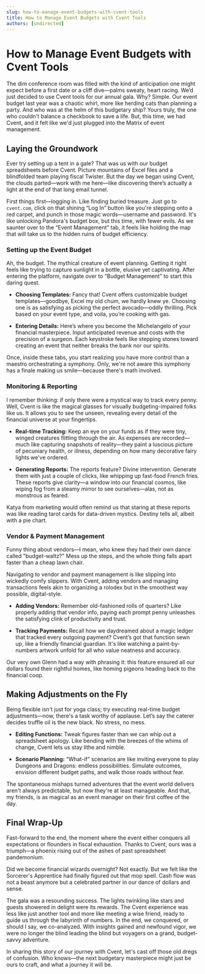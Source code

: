 ```yaml
---
slug: how-to-manage-event-budgets-with-cvent-tools
title: How to Manage Event Budgets with Cvent Tools
authors: [undirected]
---
```



# How to Manage Event Budgets with Cvent Tools

The dim conference room was filled with the kind of anticipation one might expect before a first date or a cliff dive—palms sweaty, heart racing. We’d just decided to use Cvent tools for our annual gala. Why? Simple. Our event budget last year was a chaotic whirl, more like herding cats than planning a party. And who was at the helm of this budgetary ship? Yours truly, the one who couldn't balance a checkbook to save a life. But, this time, we had Cvent, and it felt like we'd just plugged into the Matrix of event management. 

## Laying the Groundwork

Ever try setting up a tent in a gale? That was us with our budget spreadsheets before Cvent. Picture mountains of Excel files and a blindfolded team playing fiscal Twister. But the day we began using Cvent, the clouds parted—work with me here—like discovering there’s actually a light at the end of that long email tunnel.

First things first—logging in. Like finding buried treasure. Just go to `cvent.com`, click on that shining “Log In” button like you're stepping onto a red carpet, and punch in those magic words—username and password. It's like unlocking Pandora's budget box, but this time, with fewer evils. As we saunter over to the “Event Management” tab, it feels like holding the map that will take us to the hidden ruins of budget efficiency. 

### Setting up the Event Budget

Ah, the budget. The mythical creature of event planning. Getting it right feels like trying to capture sunlight in a bottle, elusive yet captivating. After entering the platform, navigate over to “Budget Management” to start this daring quest.

- **Choosing Templates:** Fancy that! Cvent offers customizable budget templates—goodbye, Excel my old chum, we hardly knew ye. Choosing one is as satisfying as picking the perfect avocado—oddly thrilling. Pick based on your event type, and voila, you’re cooking with gas.

- **Entering Details:** Here’s where you become the Michelangelo of your financial masterpiece. Input anticipated revenue and costs with the precision of a surgeon. Each keystroke feels like stepping stones toward creating an event that neither breaks the bank nor our spirits.

Once, inside these tabs, you start realizing you have more control than a maestro orchestrating a symphony. Only, we're not aware this symphony has a finale making us smile—because there's math involved.

### Monitoring & Reporting

I remember thinking: if only there were a mystical way to track every penny. Well, Cvent is like the magical glasses for visually budgeting-impaired folks like us. It allows you to see the unseen, revealing every detail of the financial universe at your fingertips.

- **Real-time Tracking:** Keep an eye on your funds as if they were tiny, winged creatures flitting through the air. As expenses are recorded—much like capturing snapshots of reality—they paint a luscious picture of pecuniary health, or illness, depending on how many decorative fairy lights we've ordered.

- **Generating Reports:** The reports feature? Divine intervention. Generate them with just a couple of clicks, like whipping up fast-food French fries. These reports give clarity—a window into our financial cosmos, like wiping fog from a steamy mirror to see ourselves—alas, not as monstrous as feared.

Katya from marketing would often remind us that staring at these reports was like reading tarot cards for data-driven mystics. Destiny tells all, albeit with a pie chart. 

### Vendor & Payment Management

Funny thing about vendors—I mean, who knew they had their own dance called "budget-waltz?" Mess up the steps, and the whole thing falls apart faster than a cheap lawn chair.

Navigating to vendor and payment management is like slipping into wickedly comfy slippers. With Cvent, adding vendors and managing transactions feels akin to organizing a rolodex but in the smoothest way possible, digital-style.

- **Adding Vendors:** Remember old-fashioned rolls of quarters? Like properly adding that vendor info, paying each prompt penny unleashes the satisfying clink of productivity and trust.

- **Tracking Payments:** Recall how we daydreamed about a magic ledger that tracked every outgoing payment? Cvent’s got that function sewn up, like a friendly financial guardian. It's like watching a paint-by-numbers artwork unfold for all who value neatness and accuracy.

Our very own Glenn had a way with phrasing it: this feature ensured all our dollars found their rightful homes, like homing pigeons heading back to the financial coop.

## Making Adjustments on the Fly

Being flexible isn't just for yoga class; try executing real-time budget adjustments—now, there's a task worthy of applause. Let’s say the caterer decides truffle oil is the new black. No stress, no mess. 

- **Editing Functions:** Tweak figures faster than we can whip out a spreadsheet apology. Like bending with the breezes of the whims of change, Cvent lets us stay lithe and nimble.

- **Scenario Planning:** “What-if” scenarios are like inviting everyone to play Dungeons and Dragons: endless possibilities. Simulate outcomes, envision different budget paths, and walk those roads without fear.

The spontaneous mishaps turned adventures that the event world delivers aren't always predictable, but now they're at least manageable. And that, my friends, is as magical as an event manager on their first coffee of the day.

## Final Wrap-Up

Fast-forward to the end, the moment where the event either conquers all expectations or flounders in fiscal exhaustion. Thanks to Cvent, ours was a triumph—a phoenix rising out of the ashes of past spreadsheet pandemonium.

Did we become financial wizards overnight? Not exactly. But we felt like the Sorcerer's Apprentice had finally figured out that mop spell. Cash flow was not a beast anymore but a celebrated partner in our dance of dollars and sense.

The gala was a resounding success. The lights twinkling like stars and guests showered in delight were its rewards. The Cvent experience was less like just another tool and more like meeting a wise friend, ready to guide us through the labyrinth of numbers. In the end, we conquered, or should I say, we co-analyzed. With insights gained and newfound vigor, we were no longer the blind leading the blind but voyagers on a grand, budget-savvy adventure.

In sharing this story of our journey with Cvent, let's cast off those old dregs of confusion. Who knows—the next budgetary masterpiece might just be ours to craft, and what a journey it will be.